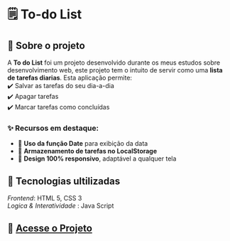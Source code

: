 # 🗒️ To-do List

## 📌 Sobre o projeto
A **To do List** foi um projeto desenvolvido durante os meus estudos sobre desenvolvimento web, este projeto tem o intuito de servir como uma **lista de tarefas diarias**. Esta aplicação permite:
<br>✔️ Salvar as tarefas do seu dia-a-dia
<br>✔️ Apagar tarefas
<br>✔️ Marcar tarefas como concluídas

### ✨ Recursos em destaque:
- 📅 **Uso da função Date** para exibição da data  
- 💾 **Armazenamento de tarefas no LocalStorage**  
- 📱 **Design 100% responsivo**, adaptável a qualquer tela 

## 🚀 Tecnologias ultilizadas 
*Frontend*: HTML 5, CSS 3 <br>
*Logica & Interatividade* : Java Script <br>

## 🔗 <a href="https://geovannacassia.github.io">Acesse o Projeto</a>
